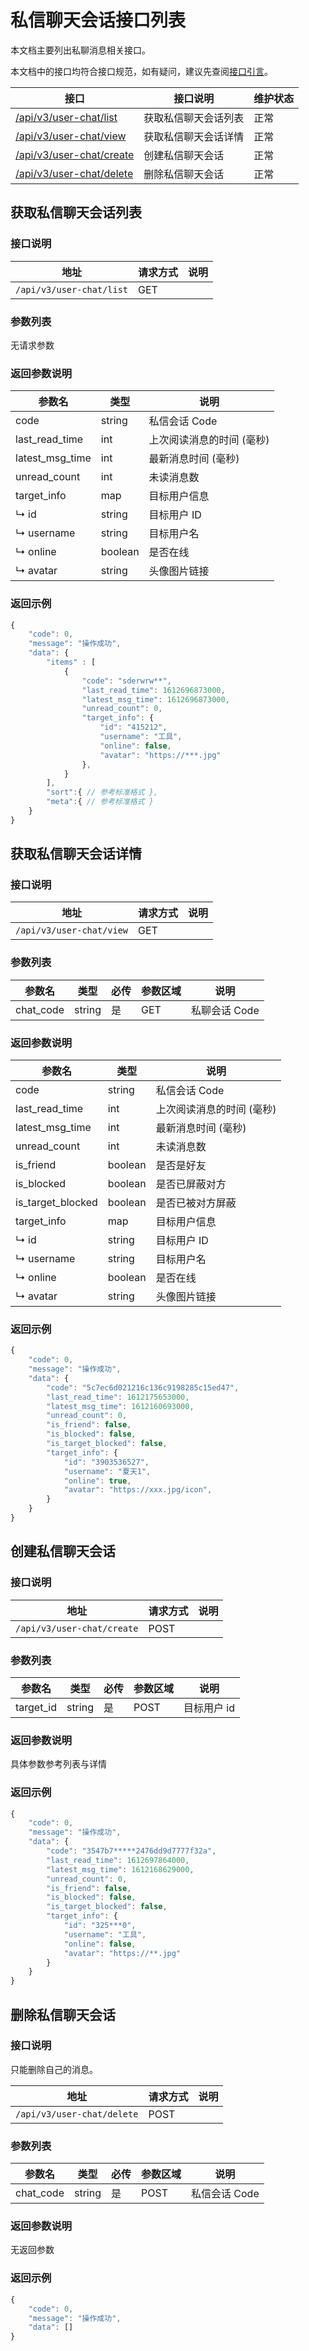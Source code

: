 # 私信聊天会话接口列表
本文档主要列出私聊消息相关接口。

本文档中的接口均符合接口规范，如有疑问，建议先查阅[接口引言](https://developer.kaiheila.cn/doc/reference)。


|接口|接口说明|维护状态|
|--|--|--|
|[/api/v3/user-chat/list](#获取私信聊天会话列表)|获取私信聊天会话列表|正常|
|[/api/v3/user-chat/view](#获取私信聊天会话详情)|获取私信聊天会话详情|正常|
|[/api/v3/user-chat/create](#创建私信聊天会话)|创建私信聊天会话|正常|
|[/api/v3/user-chat/delete](#删除私信聊天会话)|删除私信聊天会话|正常|

## 获取私信聊天会话列表

### 接口说明

|地址|请求方式|说明|
|--|--|--|
|`/api/v3/user-chat/list`|GET| |

### 参数列表

无请求参数

### 返回参数说明

| 参数名   | 类型         | 说明                                                         |
| -------- | ------------ | ------------------------------------------------------------ |
| code | string | 私信会话 Code                        |
| last_read_time | int | 上次阅读消息的时间 (毫秒) |
| latest_msg_time | int | 最新消息时间 (毫秒)|
| unread_count | int | 未读消息数 |
| target_info | map | 目标用户信息 |
| ↳ id | string        | 目标用户 ID |
| ↳ username | string        | 目标用户名 |
| ↳ online | boolean  | 是否在线 |
| ↳ avatar | string        | 头像图片链接 |


### 返回示例

```javascript
{
    "code": 0,
    "message": "操作成功",
    "data": {
        "items" : [
            {
                "code": "sderwrw**",
                "last_read_time": 1612696873000,
                "latest_msg_time": 1612696873000,
                "unread_count": 0,
                "target_info": {
                    "id": "415212",
                    "username": "工具",
                    "online": false,
                    "avatar": "https://***.jpg"
                },
            }
        ],
        "sort":{ // 参考标准格式 },
        "meta":{ // 参考标准格式 }
    }
}
```

## 获取私信聊天会话详情

### 接口说明

| 地址                     | 请求方式 | 说明 |
| ------------------------ | -------- | ---- |
| `/api/v3/user-chat/view` | GET      |      |

### 参数列表

| 参数名     | 类型 | 必传 | 参数区域 | 说明                                              |
| ---------- | ---- | ---- | -------  | ------------------------------------------------- |
| chat_code | string  | 是    | GET | 私聊会话 Code                          |

### 返回参数说明

| 参数名       | 类型          | 说明          |
| ------------ | ------------- | ------------- |
| code         | string        | 私信会话 Code |
| last_read_time | int | 上次阅读消息的时间 (毫秒)|
| latest_msg_time | int | 最新消息时间 (毫秒)|
| unread_count | int           | 未读消息数    |
| is_friend | boolean   | 是否是好友                                     |
| is_blocked | boolean |是否已屏蔽对方 |
| is_target_blocked | boolean    | 是否已被对方屏蔽                                  |
| target_info | map | 目标用户信息 |
| ↳ id | string        | 目标用户 ID |
| ↳ username | string        | 目标用户名 |
| ↳ online | boolean  | 是否在线 |
| ↳ avatar | string        | 头像图片链接 |

### 返回示例

```javascript
{
    "code": 0,
    "message": "操作成功",
    "data": {
        "code": "5c7ec6d021216c136c9198285c15ed47",
        "last_read_time": 1612175653000,
        "latest_msg_time": 1612160693000,
        "unread_count": 0,
        "is_friend": false,
        "is_blocked": false,
        "is_target_blocked": false,
        "target_info": {
            "id": "3903536527",
            "username": "夏天1",
            "online": true,
            "avatar": "https://xxx.jpg/icon",
        }
    }
}
```

## 创建私信聊天会话

### 接口说明

|地址|请求方式|说明|
|--|--|--|
|`/api/v3/user-chat/create`|POST| |

### 参数列表

| 参数名     | 类型 | 必传 | 参数区域 | 说明                                              |
| ---------- | ---- | ---- | -------  | ------------------------------------------------- |
| target_id | string  | 是    | POST | 目标用户 id                                  |

### 返回参数说明

具体参数参考列表与详情

### 返回示例

```javascript
{
    "code": 0,
    "message": "操作成功",
    "data": {
        "code": "3547b7*****2476dd9d7777f32a",
        "last_read_time": 1612697864000,
        "latest_msg_time": 1612168629000,
        "unread_count": 0,
        "is_friend": false,
        "is_blocked": false,
        "is_target_blocked": false,
        "target_info": {
            "id": "325***0",
            "username": "工具",
            "online": false,
            "avatar": "https://**.jpg"
        }
    }
}
```

## 删除私信聊天会话

### 接口说明

只能删除自己的消息。

| 地址                       | 请求方式 | 说明 |
| -------------------------- | -------- | ---- |
| `/api/v3/user-chat/delete` | POST     |      |

### 参数列表

| 参数名    | 类型   | 必传 | 参数区域 | 说明          |
| --------- | ------ | ---- | -------- | ------------- |
| chat_code | string | 是   | POST     | 私信会话 Code |

### 返回参数说明

无返回参数

### 返回示例

```javascript
{
    "code": 0,
    "message": "操作成功",
    "data": []
}
```
